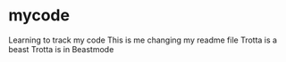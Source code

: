 # mycode
Learning to track my code
This is me changing my readme file
Trotta is a beast 
Trotta is in Beastmode

